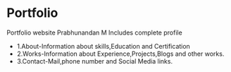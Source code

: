# Portfolio
Portfolio website Prabhunandan M
Includes complete profile
* 1.About-Information about skills,Education and Certification
* 2.Works-Information about Experience,Projects,Blogs and other works.
* 3.Contact-Mail,phone number and Social Media links.
